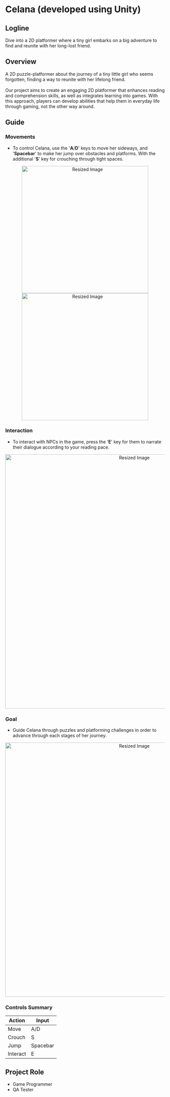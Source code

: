 # Celana (developed using Unity)

## Logline
  Dive into a 2D platformer where a tiny girl embarks on a big adventure to find and reunite with her long-lost friend.

## Overview
  A 2D puzzle-platformer about the journey of a tiny little girl who seems forgotten, finding a way to reunite with her lifelong friend.
  <br><br>
  Our project aims to create an engaging 2D platformer that enhances reading and comprehension skills, as well as integrates learning into games. With this approach, players can develop abilities that help them in everyday life through gaming, not the other way around.

## Guide
### Movements
- To control Celana, use the '**A**/**D**' keys to move her sideways, and '**Spacebar**' to make her jump over obstacles and platforms. With the additional '**S**' key for crouching through tight spaces.

<div align ="center">
  
  <img src="https://github.com/user-attachments/assets/46ae5a78-5ad2-4c4c-9c7f-f60effa98e98" width="400" alt="Resized Image"> <img src="https://github.com/user-attachments/assets/610b5177-066c-4e96-8724-78a940357067" width="400" alt="Resized Image">
  
</div>

### Interaction
- To interact with NPCs in the game, press the '**E**' key for them to narrate their dialogue according to your reading pace. 

<div align ="center">

  <img src="https://github.com/user-attachments/assets/f0d62a10-aedd-4af9-87fa-d09cc748c449" width="800" alt="Resized Image">

</div>

### Goal
- Guide Celana through puzzles and platforming challenges in order to advance through each stages of her journey.

<div align ="center">
  
  <img src="https://github.com/user-attachments/assets/9f296746-6f8b-4f27-8968-2ae4e4e47feb" width="800" alt="Resized Image">

</div>

### Controls Summary
  
  |     Action       |            Input            |
  | ---------------  | --------------------------- |
  | Move             | A/D                         |
  | Crouch           | S                           |
  | Jump             | Spacebar                    |
  | Interact         | E                           |

## Project Role
- Game Programmer
- QA Tester

